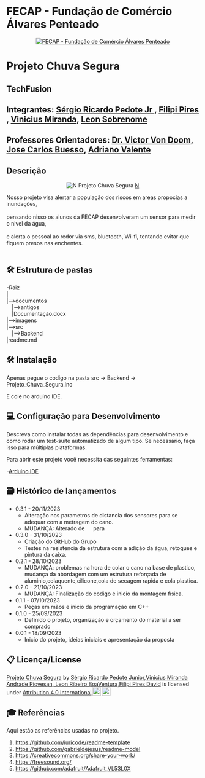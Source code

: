 # FECAP - Fundação de Comércio Álvares Penteado

<p align="center">
<a href= "https://www.fecap.br/"><img src="https://encrypted-tbn0.gstatic.com/images?q=tbn:ANd9GcRhZPrRa89Kma0ZZogxm0pi-tCn_TLKeHGVxywp-LXAFGR3B1DPouAJYHgKZGV0XTEf4AE&usqp=CAU" alt="FECAP - Fundação de Comércio Álvares Penteado" border="0"></a>
</p>

# Projeto Chuva Segura

## TechFusion

## Integrantes: <a href="https://www.linkedin.com/in/s%C3%A9rgio-ricardo-pedote-junior-377523193/">Sérgio Ricardo Pedote Jr </a>, <a href="--------">Filipi Pires </a>, <a href="https://www.linkedin.com/in/vinicius-piovesan-531508263/">Vinicius Miranda</a>, <a href="-----">Leon Sobrenome</a>

## Professores Orientadores: <a href="https://www.linkedin.com/in/victorbarq/">Dr. Victor Von Doom</a>, <a href="https://www.linkedin.com/in/jbuesso/">Jose Carlos Buesso</a>, <a href="https://www.linkedin.com/in/adriano-valente-534576135/">Adriano Valente</a>

## Descrição

<p align="center">
<img src="" alt="N" border="0">
  Projeto Chuva Segura <a href="---">N</a>
</p>


Nosso projeto visa alertar a população dos riscos em areas propocias a inundações,
<br><br>
pensando nisso os alunos da FECAP desenvolveram um sensor para medir o nivel da água, 
<br><br>
e alerta o pessoal ao redor via sms, bluetooth, Wi-fi, tentando evitar que fiquem presos nas enchentes.
<br><br>

## 🛠 Estrutura de pastas

-Raiz<br>
|<br>
|-->documentos<br>
  &emsp;|-->antigos<br>
  &emsp;|Documentação.docx<br>
|-->imagens<br>
|-->src<br>
  &emsp;|-->Backend<br>
|readme.md<br>

## 🛠 Instalação

Apenas pegue o codigo na pasta src -> Backend -> Projeto_Chuva_Segura.ino

E cole no arduino IDE.

## 💻 Configuração para Desenvolvimento

Descreva como instalar todas as dependências para desenvolvimento e como rodar um test-suite automatizado de algum tipo. Se necessário, faça isso para múltiplas plataformas.

Para abrir este projeto você necessita das seguintes ferramentas:

-<a href="https://www.arduino.cc/en/software">Arduino IDE</a>

## 🗃 Histórico de lançamentos

* 0.3.1 - 20/11/2023
    * Alteração nos parametros de distancia dos sensores para se adequar com a metragem do cano.   
    * MUDANÇA: Alterado de `  ` para `   `
* 0.3.0 - 31/10/2023
    * Criação do GitHub do Grupo
    * Testes na resistencia da estrutura com a adição da água, retoques e pintura da caixa. 
* 0.2.1 - 28/10/2023
    * MUDANÇA: problemas na hora de colar o cano na base de plastico, mudança da abordagem com um estrutura reforçada de aluminio,colaquente,cilicone,cola de secagem rapida e cola plastica.
* 0.2.0 - 21/10/2023
    * MUDANÇA: Finalização do codigo e inicio da montagem física.
* 0.1.1 - 07/10/2023
    * Peças em mãos e inicio da programação em C++
* 0.1.0 - 25/09/2023
    * Definido o projeto, organização e orçamento do material a ser comprado
* 0.0.1 - 18/09/2023
    * Inicio do projeto, ideias iniciais e apresentação da proposta

## 📋 Licença/License

<p xmlns:cc="http://creativecommons.org/ns#" xmlns:dct="http://purl.org/dc/terms/"><a property="dct:title" rel="cc:attributionURL" href="https://github.com/2023-2-NADS1/Grupo3/tree/main">Projeto Chuva Segura</a> by <a rel="cc:attributionURL dct:creator" property="cc:attributionName" href="https://github.com/2023-2-NADS1/Grupo3/tree/main">Sérgio Ricardo Pedote Junior,Vinicius Miranda Andrade Piovesan, Leon Ribeiro BoaVentura,Filipi Pires David</a> is licensed under <a href="http://creativecommons.org/licenses/by/4.0/?ref=chooser-v1" target="_blank" rel="license noopener noreferrer" style="display:inline-block;">Attribution 4.0 International<img style="height:22px!important;margin-left:3px;vertical-align:text-bottom;" src="https://mirrors.creativecommons.org/presskit/icons/cc.svg?ref=chooser-v1"><img style="height:22px!important;margin-left:3px;vertical-align:text-bottom;" src="https://mirrors.creativecommons.org/presskit/icons/by.svg?ref=chooser-v1"></a></p>

## 🎓 Referências

Aqui estão as referências usadas no projeto.

1. <https://github.com/iuricode/readme-template>
2. <https://github.com/gabrieldejesus/readme-model>
3. <https://creativecommons.org/share-your-work/>
4. <https://freesound.org/>
5. https://github.com/adafruit/Adafruit_VL53L0X

